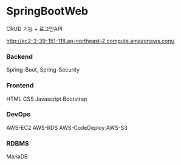 # SpringBootWeb

CRUD 기능 + 로그인API

http://ec2-3-39-151-118.ap-northeast-2.compute.amazonaws.com/

### Backend
Spring-Boot, Spring-Security

### Frontend
HTML CSS Javascript Bootstrap

### DevOps
AWS-EC2  AWS-RDS  AWS-CodeDeploy  AWS-S3

### RDBMS
MariaDB
